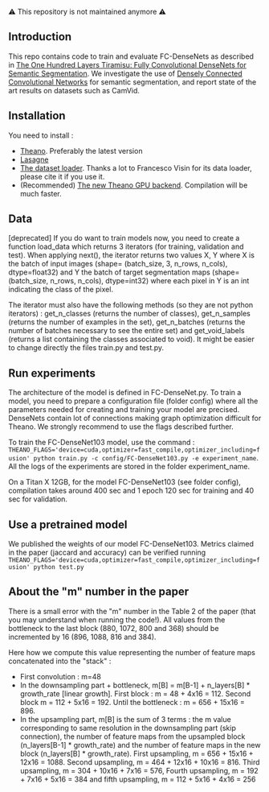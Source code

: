 ⚠️ This repository is not maintained anymore ⚠️

## Introduction

This repo contains code to train and evaluate FC-DenseNets as described in [The One Hundred Layers Tiramisu:
Fully Convolutional DenseNets for Semantic Segmentation](https://arxiv.org/abs/1611.09326). We investigate the use of [Densely Connected Convolutional Networks](https://arxiv.org/abs/1608.06993) for semantic segmentation, and report state of the art results on datasets such as CamVid.

## Installation


You need to install :
- [Theano](https://github.com/Theano/Theano). Preferably the latest version
- [Lasagne](https://github.com/Lasagne/Lasagne)
- [The dataset loader](https://github.com/fvisin/dataset_loaders). Thanks a lot to Francesco Visin for its data loader, please cite it if you use it.
- (Recommended) [The new Theano GPU backend](https://github.com/Theano/libgpuarray). Compilation will be much faster.


## Data

[deprecated] If you do want to train models now, you need to create a function load_data which returns 3 iterators (for training, validation and test). When applying next(), the iterator returns two values X, Y where X is the batch of input images (shape= (batch_size, 3, n_rows, n_cols), dtype=float32) and Y the batch of target segmentation maps (shape=(batch_size, n_rows, n_cols), dtype=int32) where each pixel in Y is an int indicating the class of the pixel.

The iterator must also have the following methods (so they are not python iterators) : get_n_classes (returns the number of classes), get_n_samples (returns the number of examples in the set), get_n_batches (returns the number of batches necessary to see the entire set) and get_void_labels (returns a list containing the classes associated to void). It might be easier to change directly the files train.py and test.py.


## Run experiments

The architecture of the model is defined in FC-DenseNet.py. To train a model, you need to prepare a configuration file (folder config) where all the parameters needed for creating and training your model are precised. DenseNets contain lot of connections making graph optimization difficult for Theano. We strongly recommend to use the flags described further.

To train the FC-DenseNet103 model, use the command : `THEANO_FLAGS='device=cuda,optimizer=fast_compile,optimizer_including=fusion' python train.py -c config/FC-DenseNet103.py -e experiment_name`. All the logs of the experiments are stored in the folder experiment_name.

On a Titan X 12GB, for the model FC-DenseNet103 (see folder config), compilation takes around 400 sec and 1 epoch 120 sec for training and 40 sec for validation.

## Use a pretrained model

We published the weights of our model FC-DenseNet103. Metrics claimed in the paper (jaccard and accuracy) can be verified running 
`THEANO_FLAGS='device=cuda,optimizer=fast_compile,optimizer_including=fusion' python test.py`

## About the "m" number in the paper

There is a small error with the "m" number in the Table 2 of the paper (that you may understand when running the code!). All values from the bottleneck to the last block (880, 1072, 800 and 368) should be incremented by 16 (896, 1088, 816 and 384).

Here how we compute this value representing the number of feature maps concatenated into the "stack" : 
- First convolution : m=48
 - In the downsampling part + bottleneck, m[B] = m[B-1] + n_layers[B] * growth_rate [linear growth]. First block : m = 48 + 4x16 = 112. Second block m = 112 + 5x16 = 192. Until the bottleneck : m = 656 + 15x16 = 896.
- In the upsampling part, m[B] is the sum of 3 terms : the m value corresponding to same resolution in the downsampling part (skip connection), the number of feature maps from the upsampled block (n_layers[B-1] * growth_rate) and the number of feature maps in the new block (n_layers[B] * growth_rate). First upsampling, m =  656 + 15x16 + 12x16 = 1088. Second upsampling, m = 464 + 12x16 + 10x16 = 816. Third upsampling, m = 304 + 10x16 + 7x16 = 576, Fourth upsampling, m = 192 + 7x16 + 5x16 = 384 and fifth upsampling, m = 112 + 5x16 + 4x16 = 256 
    



